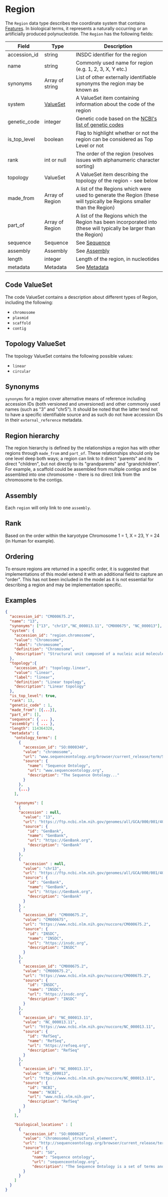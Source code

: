 # Region

The `Region` data type describes the coordinate system that contains [Features](./feature.md). In biological terms, it represents a naturally occurring or an artificially produced polynucleotide. The `Region` has the following fields:

| Field                 | Type                        | Description                                                                                                               |
|-----------------------|-----------------------------|---------------------------------------------------------------------------------------------------------------------------|
| accession_id          | string                      | INSDC identifier for the region                                                                                           |
| name                  | string                      | Commonly used name for region (e.g. 1, 2, 3, X, Y etc.)                                                                   |
| synonyms              | Array of string             | List of other externally identifiable synonyms the region may be known as                                                 |
| system                | [ValueSet](./value_set.md)  | A ValueSet item containing information about the code of the region                                                       |
| genetic_code          | integer                     | Genetic code based on the [NCBI's list of genetic codes](https://www.ncbi.nlm.nih.gov/Taxonomy/taxonomyhome.html/index.cgi?chapter=cgencodes)
| is_top_level          | boolean                     | Flag to highlight whether or not the region can be considered as Top Level or not                                         |
| rank                  | int or null                 | The order of the region (resolves issues with alphanumeric character sorting)                                             |
| topology              | ValueSet                    | A ValueSet item describing the topology of the region - see below                                                         |
| made_from             | Array of Region             | A list of the Regions which were used to generate the Region (these will typically be Regions smaller than the Region)    |
| part_of               | Array of Region             | A list of the Regions which the Region has been incorporated into (these will typically be larger than the Region)        |
| sequence              | Sequence                    | See [Sequence](./sequence.md)                                                                                             |
| assembly              | Assembly                    | See [Assembly](./assembly.md)                                                                                             |
| length                | integer                     | Length of the region, in nucleotides                                                                                      |
| metadata              | Metadata                    | See [Metadata](./region_metadata.md)                                                                                      |

## Code ValueSet
The code ValueSet contains a description about different types of Region, including the following:
- `chromosome`
- `plasmid`
- `scaffold`
- `contig`


## Topology ValueSet
The topology ValueSet contains the following possible values:
- `linear`
- `circular`


## Synonyms
`synonyms` for a region cover alternative means of reference including accession IDs (both versioned and unversioned) and other commonly used names (such as "3" and "chr5").  It should be noted that the latter tend not to have a specific identifiable source and as such do not have accession IDs in their `external_reference` metadata.

## Region hierarchy
The region hierarchy is defined by the relationships a region has with other regions through `made_from` and `part_of`.  These relationships should only be one level deep both ways; a region can link to it direct "parents" and its direct "children", but not directly to its "grandparents" and "grandchildren". For example, a scaffold could be assembled from multiple contigs and be assembled into one chromosome - there is no direct link from the chromosome to the contigs.  

## Assembly
Each `region` will only link to one `assembly`.

## Rank
Based on the order within the karyotype Chromosome 1 = 1, X = 23, Y = 24 (in Human for example).  

## Ordering
To ensure regions are returned in a specific order, it is suggested that implementations of this model extend it with an additional field to capture an "order". This has not been included in the model as it is not essential for describing a region and may be implementation specific.  

## Examples
```json
{
  "accession_id": "CM000675.2",
  "name": "13",
  "synonyms": ["13", "chr13","NC_000013.11", "CM000675", "NC_000013"],
  "system": {
    "accession_id": "region.chromosome",
    "value": "Chromosome",
    "label": "chromosome",
    "definition": "Chromosome",
    "description": "Structural unit composed of a nucleic acid molecule which controls its own replication through the interaction of specific proteins at one or more origins of replication."
  },
  "topology":{
    "accession_id": "topology.linear",
    "value": "Linear",
    "label": "linear",
    "definition": "Linear topology",
    "description": "Linear topology"
  },
  "is_top_level": true,
  "rank": 13,
  "genetic_code" : 1,
  "made_from": [{...}], 
  "part_of": [],
  "sequence": { ... },
  "assembly": { ... }, 
  "length": 114364328,
  "metadata": {
    "ontology_terms": [
      {
        "accession_id": "SO:0000340",
        "value": "chromosome",
        "url": "www.sequenceontology.org/browser/current_release/term/SO:0000340",
        "source": {
          "name": "Sequence Ontology",
          "url": "www.sequenceontology.org",
          "description": "The Sequence Ontology..."
        }
      }, 
      {...}
    ],
 
    "synonyms": [
      {        
      "accession" : null,
        "value": "13",
        "url": "https://ftp.ncbi.nlm.nih.gov/genomes/all/GCA/000/001/405/GCA_000001405.40_GRCh38.p14/GCA_000001405.40_GRCh38.p14_assembly_report.txt", 
        "source": {
          "id": "GenBank",
          "name": "GenBank",
          "url": "https://GenBank.org",
          "description": "GenBank"
        }
      },
      {
        "accession" : null,
        "value": "chr13",
        "url": "https://ftp.ncbi.nlm.nih.gov/genomes/all/GCA/000/001/405/GCA_000001405.40_GRCh38.p14/GCA_000001405.40_GRCh38.p14_assembly_report.txt",
        "source": {
          "id": "GenBank",
          "name": "GenBank",
          "url": "https://GenBank.org",
          "description": "GenBank"
        }
      } ,
      {
        "accession_id": "CM000675.2",
        "value": "CM000675",
        "url": "https://www.ncbi.nlm.nih.gov/nuccore/CM000675.2",
        "source": {
          "id": "INSDC",
          "name": "INSDC",
          "url": "https://insdc.org",
          "description": "INSDC"
        }
      },
      {
        "accession_id": "CM000675.2",
        "value": "CM000675.2",
        "url": "https://www.ncbi.nlm.nih.gov/nuccore/CM000675.2",
        "source": {
          "id": "INSDC",
          "name": "INSDC",
          "url": "https://insdc.org",
          "description": "INSDC"
        }
      },
      {
        "accession_id": "NC_000013.11",
        "value": "NC_000013.11",
        "url": "https://www.ncbi.nlm.nih.gov/nuccore/NC_000013.11",
        "source": {
          "id": "RefSeq",
          "name": "RefSeq",
          "url": "https://refseq.org",
          "description": "RefSeq"
        }
      },
      {
        "accession_id": "NC_000013.11",
        "value": "NC_000013",
        "url": "https://www.ncbi.nlm.nih.gov/nuccore/NC_000013.11", 
        "source": {
          "id": "NCBI",
          "name": "NCBI",
          "url": "www.ncbi.nlm.nih.gov",
          "description": "RefSeq"
        }
      }
    ],

    "biological_locations" : [
      {
        "accession_id": "SO:0000628",
        "value": "chromosomal_structural_element",
        "url": "http://sequenceontology.org/browser/current_release/term/SO:0000628",
        "source": {
            "id": "SO",
            "name": "Sequence ontology",
            "url": "sequenceontology.org",
            "description": "The Sequence Ontology is a set of terms and relationships used to describe the features and attributes of biological sequence."
        }
      }
    ]
  }
}
```
